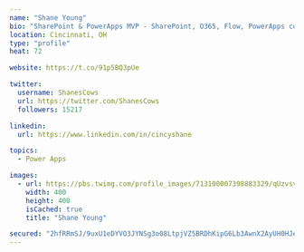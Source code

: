 ```yaml
---
name: "Shane Young"
bio: "SharePoint & PowerApps MVP - SharePoint, O365, Flow, PowerApps consulting? @PowerApps911 | Pure Snark? You found it."
location: Cincinnati, OH
type: "profile"
heat: 72

website: https://t.co/91p5BQ3pUe

twitter:
  username: ShanesCows
  url: https://twitter.com/ShanesCows
  followers: 15217

linkedin:
  url: https://www.linkedin.com/in/cincyshane

topics:
  - Power Apps

images:
  - url: https://pbs.twimg.com/profile_images/713100007398883329/qUzvsvQ3_400x400.jpg
    width: 400
    height: 400
    isCached: true
    title: "Shane Young"

secured: "2hfRRmSJ/9uxU1eDYVO3JYNSg3o08LtpjVZ5BRDhKipG6Lb3AwnX2AyUH0HJegHKQ3sgNYmmG03lzfN/wcLxzOlv64TvUR2rF2GaVQmyIZ7zBpDJIhYzupXD4yI0HPMl4yqdbJp4n9sGztpgE1HzoQ848ZAZASHFdy0nSEloYQS2YRd5THscB9AoLIdw5f/H7PcOjDSdhAuSwza5msHhFzKbTKN7BxXu5M6Epo7KvRzKv/EXCRPtblTqq1OcbqlCXQrfXPKiOxBth8ZBqRSYnAZnwnvwfoIjchDB5cUq5wetoyevauLWnpsoHs/JFvkbWxz2jfX9pvcegV2H33wxkhnKCMvFfaHDLeThiOVsONszoGdXty0Gi2A/EYmchbehE0RtFzF/kxJu/aLHDvSDvyTRqVW1NdUym535uYuxNHU=;hsRSPlc9M4cZwml2mdUFNQ=="
---
```


